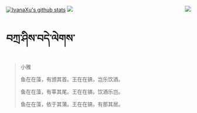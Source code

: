 [![IvanaXu's github stats](https://github-readme-stats.vercel.app/api?username=IvanaXu&show_icons=true&theme=vue-dark)](https://github.com/anuraghazra/github-readme-stats)
<img align="right" src="https://github-readme-stats.vercel.app/api/top-langs/?username=IvanaXu&langs_count=7&theme=graywhite" />
<img src="https://github-readme-stats.vercel.app/api/wakatime?username=IvanaXu&layout=compact&langs_count=6&theme=vue-dark&&custom_title=Programming Times(Jul 29 2021-)" />
# བཀྲ་ཤིས་བདེ་ལེགས་
> 小雅
> 
> 鱼在在藻，有颁其首。王在在镐，岂乐饮酒。
> 
> 鱼在在藻，有莘其尾。王在在镐，饮酒乐岂。
> 
> 鱼在在藻，依于其蒲。王在在镐，有那其居。
>